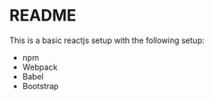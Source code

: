 # README

This is a basic reactjs setup with the following setup:
* npm
* Webpack
* Babel
* Bootstrap
